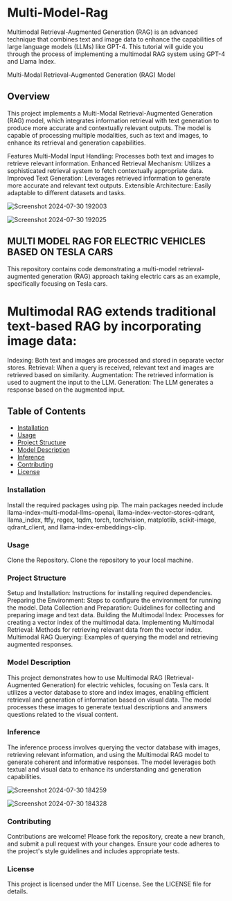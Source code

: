 # Multi-Model-Rag
Multimodal Retrieval-Augmented Generation (RAG) is an advanced technique that combines text and image data to enhance the capabilities of large language models (LLMs) like GPT-4. This tutorial will guide you through the process of implementing a multimodal RAG system using GPT-4 and Llama Index.

Multi-Modal Retrieval-Augmented Generation (RAG) Model
## Overview
This project implements a Multi-Modal Retrieval-Augmented Generation (RAG) model, which integrates information retrieval with text generation to produce more accurate and contextually relevant outputs. The model is capable of processing multiple modalities, such as text and images, to enhance its retrieval and generation capabilities.

Features
Multi-Modal Input Handling: Processes both text and images to retrieve relevant information.
Enhanced Retrieval Mechanism: Utilizes a sophisticated retrieval system to fetch contextually appropriate data.
Improved Text Generation: Leverages retrieved information to generate more accurate and relevant text outputs.
Extensible Architecture: Easily adaptable to different datasets and tasks.




![Screenshot 2024-07-30 192003](https://github.com/user-attachments/assets/9346c1d6-c5ee-4d39-b380-bca145edf5cc)


![Screenshot 2024-07-30 192025](https://github.com/user-attachments/assets/792da6a3-b4e2-423b-ab85-fdda959e8206)





## MULTI MODEL RAG FOR ELECTRIC VEHICLES BASED ON TESLA CARS
This repository contains code demonstrating a multi-model retrieval-augmented generation (RAG) approach taking electric cars as an example, specifically focusing on Tesla cars.

# Multimodal RAG extends traditional text-based RAG by incorporating image data:

Indexing: Both text and images are processed and stored in separate vector stores.
Retrieval: When a query is received, relevant text and images are retrieved based on similarity.
Augmentation: The retrieved information is used to augment the input to the LLM.
Generation: The LLM generates a response based on the augmented input.


## Table of Contents

- [Installation](#installation)
- [Usage](#usage)
- [Project Structure](#project-structure)
- [Model Description](#model-training)
- [Inference](#inference)
- [Contributing](#contributing)
- [License](#license)

### Installation
Install the required packages using pip. The main packages needed include llama-index-multi-modal-llms-openai, llama-index-vector-stores-qdrant, llama_index, ftfy, regex, tqdm, torch, torchvision, matplotlib, scikit-image, qdrant_client, and llama-index-embeddings-clip.


### Usage
Clone the Repository.
Clone the repository to your local machine.



### Project Structure
Setup and Installation:  Instructions for installing required dependencies.
Preparing the Environment:  Steps to configure the environment for running the model.
Data Collection and Preparation:  Guidelines for collecting and preparing image and text data.
Building the Multimodal Index:  Processes for creating a vector index of the multimodal data.
Implementing Multimodal Retrieval:  Methods for retrieving relevant data from the vector index.
Multimodal RAG Querying:  Examples of querying the model and retrieving augmented responses.


### Model Description
This project demonstrates how to use Multimodal RAG (Retrieval-Augmented Generation) for electric vehicles, focusing on Tesla cars. It utilizes a vector database to store and index images, enabling efficient retrieval and generation of information based on visual data. The model processes these images to generate textual descriptions and answers questions related to the visual content.


### Inference
The inference process involves querying the vector database with images, retrieving relevant information, and using the Multimodal RAG model to generate coherent and informative responses. The model leverages both textual and visual data to enhance its understanding and generation capabilities.





![Screenshot 2024-07-30 184259](https://github.com/user-attachments/assets/202cb9a0-d0a5-4bfb-818d-c76e36786ad2)


![Screenshot 2024-07-30 184328](https://github.com/user-attachments/assets/c9cdf48a-7443-4d45-9850-75bdccf459e0)





### Contributing
Contributions are welcome! Please fork the repository, create a new branch, and submit a pull request with your changes. Ensure your code adheres to the project's style guidelines and includes appropriate tests.


### License
This project is licensed under the MIT License. See the LICENSE file for details.






